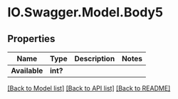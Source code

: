 # IO.Swagger.Model.Body5
## Properties

Name | Type | Description | Notes
------------ | ------------- | ------------- | -------------
**Available** | **int?** |  | 

[[Back to Model list]](../README.md#documentation-for-models) [[Back to API list]](../README.md#documentation-for-api-endpoints) [[Back to README]](../README.md)

